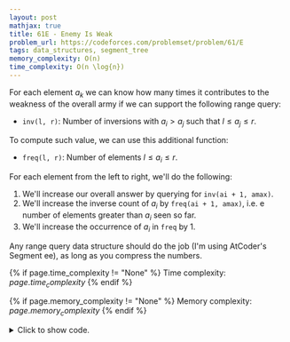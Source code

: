```yaml
---
layout: post
mathjax: true
title: 61E - Enemy Is Weak
problem_url: https://codeforces.com/problemset/problem/61/E
tags: data_structures, segment_tree
memory_complexity: O(n)
time_complexity: O(n \log{n})
---
```


For each element $a_k$ we can know how many times it contributes to the
weakness of the overall army if we can support the following range query:

- `inv(l, r)`: Number of inversions with $a_i > a_j$ such that
  $l \leq a_j \leq r$.

To compute such value, we can use this additional function:
- `freq(l, r)`: Number of elements $l \leq a_i \leq r$.

For each element from the left to right, we'll do the following:

1. We'll increase our overall answer by querying for `inv(ai + 1, amax)`.
2. We'll increase the inverse count of $a_i$ by `freq(ai + 1, amax)`, i.e.
e number of elements greater than $a_i$ seen so far.
3. We'll increase the occurrence of $a_i$ in `freq` by 1.

Any range query data structure should do the job (I'm using AtCoder's Segment
ee), as long as you compress the numbers.


{% if page.time_complexity != "None" %}
Time complexity: ${{ page.time_complexity }}$
{% endif %}

{% if page.memory_complexity != "None" %}
Memory complexity: ${{ page.memory_complexity }}$
{% endif %}

<details>
<summary>
<p style="display:inline">Click to show code.</p>
</summary>
```cpp
{% raw %}
using namespace std;
using ll = long long;
using ii = pair<int, int>;
using vi = vector<int>;
template <typename T>
map<T, int> compress(vector<T> values)
{
    map<T, int> mp;
    int cnt = 0;
    for (auto v : values)
        mp[v];
    for (auto &[k, v] : mp)
        v = cnt++;
    return mp;
}
using S = ll;
S e() { return 0; }
S op(S a, S b) { return a + b; }
ll solve(vi a)
{
    using RangeSumQuery = atcoder::segtree<S, op, e>;
    auto id = compress(a);
    int n = (int)(id).size() + 1;
    ll ans = 0;
    RangeSumQuery freq(n), inv(n);
    for (auto &ai : a)
    {
        ai = id[ai];
        ll inversions = freq.prod(ai + 1, n);
        ans += inv.prod(ai + 1, n);
        inv.set(ai, inv.get(ai) + inversions);
        freq.set(ai, freq.get(ai) + 1);
    }
    return ans;
}
int main(void)
{
    ios::sync_with_stdio(false), cin.tie(NULL);
    int n;
    cin >> n;
    vi a(n);
    for (auto &ai : a)
        cin >> ai;
    cout << solve(a) << endl;
    return 0;
}

{% endraw %}
```
</details>

